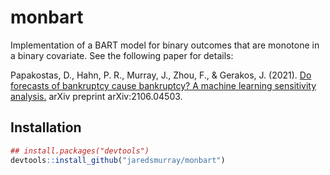 # monbart
Implementation of a BART model for binary outcomes that are monotone in a binary covariate. See
the following paper for details:

Papakostas, D., Hahn, P. R., Murray, J., Zhou, F., & Gerakos, J. (2021). [Do forecasts of bankruptcy cause bankruptcy? A machine learning sensitivity analysis.](https://arxiv.org/abs/2106.04503) arXiv preprint arXiv:2106.04503.


## Installation

```r
## install.packages("devtools")
devtools::install_github("jaredsmurray/monbart")
```

